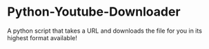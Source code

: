 # Python-Youtube-Downloader
A python script that takes a URL and downloads the file for you in its highest format available!
